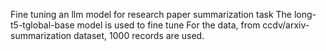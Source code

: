 Fine tuning an llm model for research paper summarization task 
The long-t5-tglobal-base model is used to fine tune
For the data, from ccdv/arxiv-summarization dataset, 1000 records are used. 